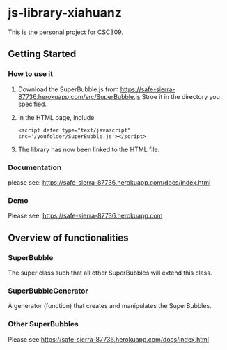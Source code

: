 # js-library-xiahuanz
This is the personal project for CSC309.
## Getting Started
### How to use it
1. Download the SuperBubble.js from https://safe-sierra-87736.herokuapp.com/src/SuperBubble.js Stroe it in the directory you specified.

2. In the HTML page, include 

	```<script defer type="text/javascript" src='/youfolder/SuperBubble.js'></script>```

3. The library has now been linked to the HTML file.
### Documentation
please see: https://safe-sierra-87736.herokuapp.com/docs/index.html
### Demo
Please see: https://safe-sierra-87736.herokuapp.com
## Overview of functionalities
### SuperBubble
The super class such that all other SuperBubbles will extend this class.

### SuperBubbleGenerator
A generator (function) that creates and manipulates the SuperBubbles.

### Other SuperBubbles
Please see https://safe-sierra-87736.herokuapp.com/docs/index.html
